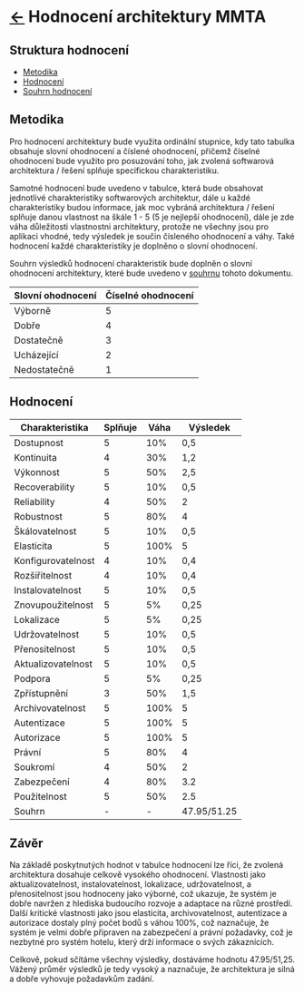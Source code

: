 # [<-](../ "Zpět") Hodnocení architektury MMTA

## Struktura hodnocení

- [Metodika](#metodika "Metodika hodnocení")
- [Hodnocení](#hodnocení "Hodnocení architektury")
- [Souhrn hodnocení](#souhrn "Souhrn hodnocení")

## Metodika

Pro hodnocení architektury bude využita ordinální stupnice, kdy tato tabulka obsahuje slovní ohodnocení a číslené ohodnocení, přičemž číselné ohodnocení bude využito pro posuzování toho, jak zvolená softwarová architektura / řešení splňuje specifickou charakteristiku.

Samotné hodnocení bude uvedeno v tabulce, která bude obsahovat jednotlivé charakteristiky softwarových architektur, dále u každé charakteristiky budou informace, jak moc vybráná architektura / řešení splňuje danou vlastnost na škále 1 - 5 (5 je nejlepší ohodnocení), dále je zde váha důležitosti vlastnostni architektury, protože ne všechny jsou pro aplikaci vhodné, tedy výsledek je součin čísleného ohodnocení a váhy. Také hodnocení každé charakteristiky je doplněno o slovní ohodnocení.

Souhrn výsledků hodnocení charakteristik bude doplněn o slovní ohodnocení architektury, které bude uvedeno v [souhrnu](#souhrn "Souhrn hodnocení") tohoto dokumentu.

| Slovní ohodnocení | Číselné ohodnocení |
|-------------------|--------------------|
| Výborně           | 5                  |
| Dobře             | 4                  |
| Dostatečně        | 3                  |
| Ucházející        | 2                  |
| Nedostatečně      | 1                  |

## Hodnocení

| Charakteristika    | Splňuje | Váha |  Výsledek  |
|--------------------|---------|------|------------|
| Dostupnost         |    5    |  10% |    0,5     |
| Kontinuita         |    4    |  30% |    1,2     |
| Výkonnost          |    5    |  50% |    2,5     |
| Recoverability     |    5    |  10% |    0,5     |
| Reliability        |    4    |  50% |     2      |
| Robustnost         |    5    |  80% |     4      |
| Škálovatelnost     |    5    |  10% |    0,5     |
| Elasticita         |    5    | 100% |     5      |
| Konfigurovatelnost |    4    |  10% |    0,4     |
| Rozšiřitelnost     |    4    |  10% |    0,4     |
| Instalovatelnost   |    5    |  10% |    0,5     |
| Znovupoužitelnost  |    5    |   5% |    0,25    |
| Lokalizace         |    5    |   5% |    0,25    |
| Udržovatelnost     |    5    |  10% |    0,5     |
| Přenositelnost     |    5    |  10% |    0,5     |
| Aktualizovatelnost |    5    |  10% |    0,5     |
| Podpora            |    5    |   5% |    0,25    |
| Zpřístupnění       |    3    |  50% |    1,5     |
| Archivovatelnost   |    5    | 100% |     5      |
| Autentizace        |    5    | 100% |     5      |
| Autorizace         |    5    | 100% |     5      |
| Právní             |    5    |  80% |     4      |
| Soukromí           |    4    |  50% |     2      |
| Zabezpečení        |    4    |  80% |    3.2     |
| Použitelnost       |    5    |  50% |    2.5     |
| Souhrn             |    -    |   -  | 47.95/51.25|

## Závěr

Na základě poskytnutých hodnot v tabulce hodnocení lze říci, že zvolená architektura dosahuje celkově vysokého ohodnocení. Vlastnosti jako aktualizovatelnost, instalovatelnost, lokalizace, udržovatelnost, a přenositelnost jsou hodnoceny jako výborné, což ukazuje, že systém je dobře navržen z hlediska budoucího rozvoje a adaptace na různé prostředí. Další kritické vlastnosti jako jsou elasticita, archivovatelnost, autentizace a autorizace dostaly plný počet bodů s váhou 100%, což naznačuje, že systém je velmi dobře připraven na zabezpečení a právní požadavky, což je nezbytné pro systém hotelu, který drží informace o svých zákaznících.

Celkově, pokud sčítáme všechny výsledky, dostáváme hodnotu 47.95/51,25. Vážený průměr výsledků je tedy vysoký a naznačuje, že architektura je silná a dobře vyhovuje požadavkům zadání.
